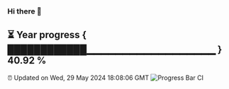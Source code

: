 ### Hi there 👋
⏳ Year progress { ████████████▁▁▁▁▁▁▁▁▁▁▁▁▁▁▁▁▁▁ } 40.92 %
---
⏰ Updated on Wed, 29 May 2024 18:08:06 GMT
![Progress Bar CI](https://github.com/Moyi321/Moyi321/workflows/Progress%20Bar%20CI/badge.svg)
